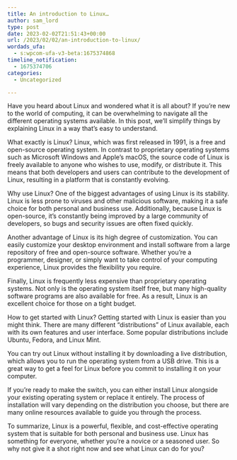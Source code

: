 ```yaml
---
title: An introduction to Linux…
author: sam_lord
type: post
date: 2023-02-02T21:51:43+00:00
url: /2023/02/02/an-introduction-to-linux/
wordads_ufa:
  - s:wpcom-ufa-v3-beta:1675374868
timeline_notification:
  - 1675374706
categories:
  - Uncategorized

---
```

Have you heard about Linux and wondered what it is all about? If you’re new to the world of computing, it can be overwhelming to navigate all the different operating systems available. In this post, we’ll simplify things by explaining Linux in a way that’s easy to understand.

What exactly is Linux? Linux, which was first released in 1991, is a free and open-source operating system. In contrast to proprietary operating systems such as Microsoft Windows and Apple&#8217;s macOS, the source code of Linux is freely available to anyone who wishes to use, modify, or distribute it. This means that both developers and users can contribute to the development of Linux, resulting in a platform that is constantly evolving.

Why use Linux? One of the biggest advantages of using Linux is its stability. Linux is less prone to viruses and other malicious software, making it a safe choice for both personal and business use. Additionally, because Linux is open-source, it’s constantly being improved by a large community of developers, so bugs and security issues are often fixed quickly.

Another advantage of Linux is its high degree of customization. You can easily customize your desktop environment and install software from a large repository of free and open-source software. Whether you&#8217;re a programmer, designer, or simply want to take control of your computing experience, Linux provides the flexibility you require.

Finally, Linux is frequently less expensive than proprietary operating systems. Not only is the operating system itself free, but many high-quality software programs are also available for free. As a result, Linux is an excellent choice for those on a tight budget.

How to get started with Linux? Getting started with Linux is easier than you might think. There are many different “distributions” of Linux available, each with its own features and user interface. Some popular distributions include Ubuntu, Fedora, and Linux Mint.

You can try out Linux without installing it by downloading a live distribution, which allows you to run the operating system from a USB drive. This is a great way to get a feel for Linux before you commit to installing it on your computer.

If you’re ready to make the switch, you can either install Linux alongside your existing operating system or replace it entirely. The process of installation will vary depending on the distribution you choose, but there are many online resources available to guide you through the process.

To summarize, Linux is a powerful, flexible, and cost-effective operating system that is suitable for both personal and business use. Linux has something for everyone, whether you&#8217;re a novice or a seasoned user. So why not give it a shot right now and see what Linux can do for you?